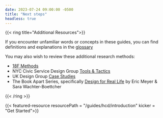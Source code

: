 ```yaml
---
date: 2023-07-24 09:00:00 -0500
title: "Next steps"
headless: true
---
```


{{< ring title="Additional Resources">}}

If you encounter unfamiliar words or concepts in these guides, you can find definitions and explanations in the <a href="javascript:void(0)" class="js-glossary-toggle">glossary</a>

You may also wish to review these additional research methods:

- [18F Methods](https://methods.18f.gov/)
- NYC Civic Service Design Group [Tools & Tactics](https://www1.nyc.gov/assets/servicedesign/)
- UK Design Group [Case Studies](https://www.designcouncil.org.uk/resources/search)
- The Book Apart Series, specifically [Design for Real Life](https://abookapart.com/products/design-for-real-life) by Eric Meyer & Sara Wachter-Boettcher

{{< /ring >}}

{{< featured-resource resourcePath = "/guides/hcd/introduction" kicker = "Get Started">}}
